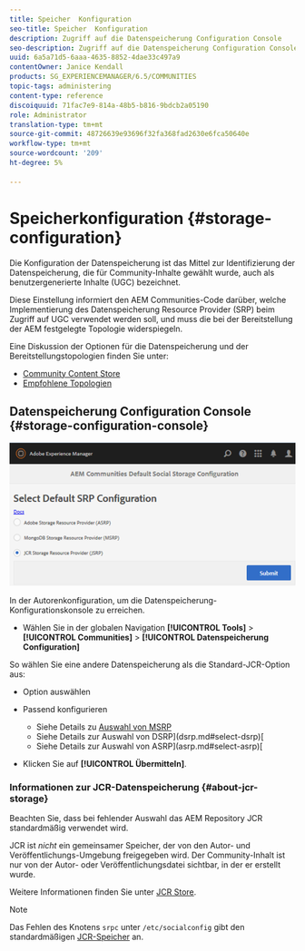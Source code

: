 ```yaml
---
title: Speicher  Konfiguration
seo-title: Speicher  Konfiguration
description: Zugriff auf die Datenspeicherung Configuration Console
seo-description: Zugriff auf die Datenspeicherung Configuration Console
uuid: 6a5a71d5-6aaa-4635-8852-4dae33c497a9
contentOwner: Janice Kendall
products: SG_EXPERIENCEMANAGER/6.5/COMMUNITIES
topic-tags: administering
content-type: reference
discoiquuid: 71fac7e9-814a-48b5-b816-9bdcb2a05190
role: Administrator
translation-type: tm+mt
source-git-commit: 48726639e93696f32fa368fad2630e6fca50640e
workflow-type: tm+mt
source-wordcount: '209'
ht-degree: 5%

---
```



# Speicherkonfiguration {#storage-configuration}

Die Konfiguration der Datenspeicherung ist das Mittel zur Identifizierung der Datenspeicherung, die für Community-Inhalte gewählt wurde, auch als benutzergenerierte Inhalte (UGC) bezeichnet.

Diese Einstellung informiert den AEM Communities-Code darüber, welche Implementierung des Datenspeicherung Resource Provider (SRP) beim Zugriff auf UGC verwendet werden soll, und muss die bei der Bereitstellung der AEM festgelegte Topologie widerspiegeln.

Eine Diskussion der Optionen für die Datenspeicherung und der Bereitstellungstopologien finden Sie unter:

* [Community Content Store](working-with-srp.md)
* [Empfohlene Topologien](topologies.md)

## Datenspeicherung Configuration Console {#storage-configuration-console}

![jsrp-configuration](assets/jsrp-configuration.png)

In der Autorenkonfiguration, um die Datenspeicherung-Konfigurationskonsole zu erreichen.

* Wählen Sie in der globalen Navigation **[!UICONTROL Tools]** > **[!UICONTROL Communities]** > **[!UICONTROL Datenspeicherung Configuration]**

So wählen Sie eine andere Datenspeicherung als die Standard-JCR-Option aus:

* Option auswählen
* Passend konfigurieren

   * Siehe Details zu [Auswahl von MSRP](msrp.md#select-msrp)
   * Siehe Details zur Auswahl von DSRP](dsrp.md#select-dsrp)[
   * Siehe Details zur Auswahl von ASRP](asrp.md#select-asrp)[

* Klicken Sie auf **[!UICONTROL Übermitteln]**.

### Informationen zur JCR-Datenspeicherung {#about-jcr-storage}

Beachten Sie, dass bei fehlender Auswahl das AEM Repository JCR standardmäßig verwendet wird.

JCR ist *nicht* ein gemeinsamer Speicher, der von den Autor- und Veröffentlichungs-Umgebung freigegeben wird. Der Community-Inhalt ist nur von der Autor- oder Veröffentlichungsdatei sichtbar, in der er erstellt wurde.

Weitere Informationen finden Sie unter [JCR Store](jsrp.md).

>[!NOTE]
>
>Das Fehlen des Knotens `srpc` unter `/etc/socialconfig` gibt den standardmäßigen [JCR-Speicher](jsrp.md) an.

